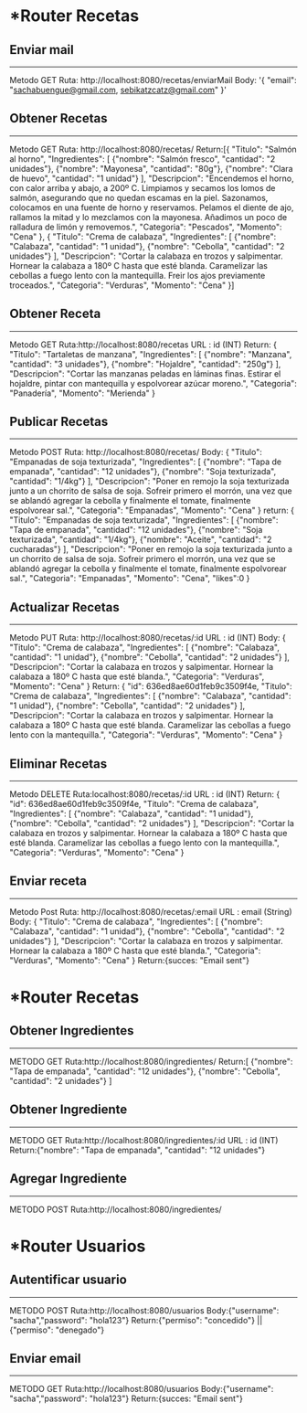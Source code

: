 *Router Recetas
==============

## Enviar mail 
----------------
Metodo GET
Ruta: http://localhost:8080/recetas/enviarMail 
Body:
  '{
  "email": "sachabuengue@gmail.com, sebikatzcatz@gmail.com"
}'



## Obtener Recetas 
---------------------

Metodo GET
Ruta: http://localhost:8080/recetas/
Return:[{
    "Titulo": "Salmón al horno",
    "Ingredientes": [
      {"nombre": "Salmón fresco", "cantidad": "2 unidades"}, 
      {"nombre": "Mayonesa", "cantidad": "80g"}, 
      {"nombre": "Clara de huevo", "cantidad": "1 unidad"}
    ],
    "Descripcion": "Encendemos el horno, con calor arriba y abajo, a 200º C. Limpiamos y secamos los lomos de salmón, asegurando que no quedan escamas en la piel. Sazonamos, colocamos en una fuente de horno y reservamos. Pelamos el diente de ajo, rallamos la mitad y lo mezclamos con la mayonesa. Añadimos un poco de ralladura de limón y removemos.",
    "Categoria": "Pescados",
    "Momento": "Cena"
  },
  {
    "Titulo": "Crema de calabaza",
    "Ingredientes": [
      {"nombre": "Calabaza", "cantidad": "1 unidad"}, 
      {"nombre": "Cebolla", "cantidad": "2 unidades"} 
    ],
    "Descripcion": "Cortar la calabaza en trozos y salpimentar.
    Hornear la calabaza a 180º C hasta que esté blanda.
    Caramelizar las cebollas a fuego lento con la mantequilla.
    Freir los ajos previamente troceados.",
    "Categoria": "Verduras",
    "Momento": "Cena"
  }]

## Obtener Receta
--------------------

Metodo GET
Ruta:http://localhost:8080/recetas
URL : id (INT)
Return: {
    "Titulo": "Tartaletas de manzana",
    "Ingredientes": [
      {"nombre": "Manzana", "cantidad": "3 unidades"}, 
      {"nombre": "Hojaldre", "cantidad": "250g"}
    ],
    "Descripcion": "Cortar las manzanas peladas en láminas finas.
    Estirar el hojaldre, pintar con mantequilla y espolvorear azúcar moreno.",
    "Categoria": "Panadería",
    "Momento": "Merienda"
  }


## Publicar Recetas
---------------------

Metodo POST
Ruta: http://localhost:8080/recetas/
Body:
{
  "Titulo": "Empanadas de soja texturizada",
  "Ingredientes": [
    {"nombre": "Tapa de empanada", "cantidad": "12 unidades"}, 
    {"nombre": "Soja texturizada", "cantidad": "1/4kg"} 
  ],
  "Descripcion": "Poner en remojo la soja texturizada junto a un chorrito de salsa de soja. Sofreir primero el morrón, una vez que se ablandó agregar la cebolla y finalmente el tomate, finalmente espolvorear sal.",
  "Categoria": "Empanadas",
  "Momento": "Cena"
}
return:
{
  "Titulo": "Empanadas de soja texturizada",
  "Ingredientes": [
    {"nombre": "Tapa de empanada", "cantidad": "12 unidades"}, 
    {"nombre": "Soja texturizada", "cantidad": "1/4kg"}, 
    {"nombre": "Aceite", "cantidad": "2 cucharadas"}
  ],
  "Descripcion": "Poner en remojo la soja texturizada junto a un chorrito de salsa de soja. Sofreir primero el morrón, una vez que se ablandó agregar la cebolla y finalmente el tomate, finalmente espolvorear sal.",
  "Categoria": "Empanadas",
  "Momento": "Cena",
  "likes":0
}


## Actualizar Recetas
-----------------------

Metodo PUT
Ruta: http://localhost:8080/recetas/:id
URL : id (INT)
Body:
  {
    "Titulo": "Crema de calabaza",
    "Ingredientes": [
      {"nombre": "Calabaza", "cantidad": "1 unidad"}, 
      {"nombre": "Cebolla", "cantidad": "2 unidades"} 
    ],
    "Descripcion": "Cortar la calabaza en trozos y salpimentar.
    Hornear la calabaza a 180º C hasta que esté blanda.",
    "Categoria": "Verduras",
    "Momento": "Cena"
  }
Return:
   {
    "id": 636ed8ae60d1feb9c3509f4e,
    "Titulo": "Crema de calabaza",
    "Ingredientes": [
      {"nombre": "Calabaza", "cantidad": "1 unidad"}, 
      {"nombre": "Cebolla", "cantidad": "2 unidades"}
    ],
    "Descripcion": "Cortar la calabaza en trozos y salpimentar.
    Hornear la calabaza a 180º C hasta que esté blanda.
    Caramelizar las cebollas a fuego lento con la mantequilla.",
    "Categoria": "Verduras",
    "Momento": "Cena"
  }


 ## Eliminar Recetas
-----------------------

Metodo DELETE
Ruta:localhost:8080/recetas/:id
URL : id (INT)
Return:
   {
    "id": 636ed8ae60d1feb9c3509f4e,
    "Titulo": "Crema de calabaza",
    "Ingredientes": [
      {"nombre": "Calabaza", "cantidad": "1 unidad"}, 
      {"nombre": "Cebolla", "cantidad": "2 unidades"}
    ],
    "Descripcion": "Cortar la calabaza en trozos y salpimentar.
    Hornear la calabaza a 180º C hasta que esté blanda.
    Caramelizar las cebollas a fuego lento con la mantequilla.",
    "Categoria": "Verduras",
    "Momento": "Cena"
  }


## Enviar receta
-------------------

Metodo Post
Ruta: http://localhost:8080/recetas/:email
URL : email (String)
Body:
  {
    "Titulo": "Crema de calabaza",
    "Ingredientes": [
      {"nombre": "Calabaza", "cantidad": "1 unidad"}, 
      {"nombre": "Cebolla", "cantidad": "2 unidades"} 
    ],
    "Descripcion": "Cortar la calabaza en trozos y salpimentar.
    Hornear la calabaza a 180º C hasta que esté blanda.",
    "Categoria": "Verduras",
    "Momento": "Cena"
  }
Return:{succes: "Email sent"}


*Router Recetas
===============

## Obtener Ingredientes
--------------------------

METODO GET
Ruta:http://localhost:8080/ingredientes/
Return:[
{"nombre": "Tapa de empanada", "cantidad": "12 unidades"}, 
{"nombre": "Cebolla", "cantidad": "2 unidades"}
]

## Obtener Ingrediente
------------------------

METODO GET
Ruta:http://localhost:8080/ingredientes/:id
URL : id (INT)
Return:{"nombre": "Tapa de empanada", "cantidad": "12 unidades"}

## Agregar Ingrediente
-------------------------

METODO POST
Ruta:http://localhost:8080/ingredientes/


*Router Usuarios
===============


## Autentificar usuario
-------------------------

METODO POST
Ruta:http://localhost:8080/usuarios
Body:{"username": "sacha","password": "hola123"}
Return:{"permiso": "concedido"} || {"permiso": "denegado"}


## Enviar email
-------------------------

METODO GET
Ruta:http://localhost:8080/usuarios
Body:{"username": "sacha","password": "hola123"}
Return:{succes: "Email sent"}